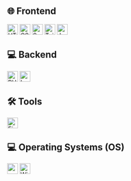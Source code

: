 ## 🌐 Frontend
<p>
  <img src="https://img.shields.io/badge/HTML5-E34F26?logo=html5&logoColor=white" alt="HTML5" height="25"/>
  <img src="https://img.shields.io/badge/CSS3-1572B6?logo=css3&logoColor=white" alt="CSS3" height="25"/>
  <img src="https://img.shields.io/badge/Sass-CC6699?logo=sass&logoColor=white" alt="Sass" height="25"/>
  <img src="https://img.shields.io/badge/TailwindCSS-38B2AC?logo=tailwind-css&logoColor=white" alt="TailwindCSS" height="25"/>
  <img src="https://img.shields.io/badge/JavaScript-F7DF1E?logo=javascript&logoColor=black" alt="JavaScript" height="25"/>
</p>

## 💻 Backend
<p>
  <img src="https://img.shields.io/badge/PHP-777BB4?logo=php&logoColor=white" alt="PHP" height="25"/>
  <img src="https://img.shields.io/badge/Laravel-FF2D20?logo=laravel&logoColor=white" alt="Laravel" height="25"/>
</p>

## 🛠️ Tools
<p>
  <img src="https://img.shields.io/badge/Figma-F24E1E?logo=figma&logoColor=white" alt="Figma" height="25"/>
</p>

## 💻 Operating Systems (OS)
<p>
  <img src="https://img.shields.io/badge/macOS-000000?logo=apple&logoColor=white" alt="macOS" height="25"/>
  <img src="https://img.shields.io/badge/Windows-0078D6?logo=windows&logoColor=white" alt="Windows" height="25"/>
</p>
